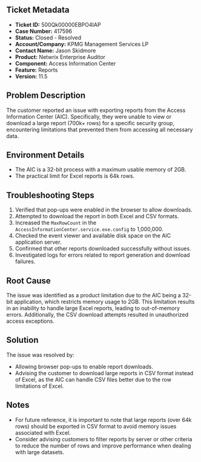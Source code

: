 ## Ticket Metadata
- **Ticket ID:** 500Qk00000EBPO4IAP
- **Case Number:** 417596
- **Status:** Closed - Resolved
- **Account/Company:** KPMG Management Services LP
- **Contact Name:** Jason Skidmore
- **Product:** Netwrix Enterprise Auditor
- **Component:** Access Information Center
- **Feature:** Reports
- **Version:** 11.5

## Problem Description
The customer reported an issue with exporting reports from the Access Information Center (AIC). Specifically, they were unable to view or download a large report (700k+ rows) for a specific security group, encountering limitations that prevented them from accessing all necessary data.

## Environment Details
- The AIC is a 32-bit process with a maximum usable memory of 2GB.
- The practical limit for Excel reports is 64k rows.

## Troubleshooting Steps
1. Verified that pop-ups were enabled in the browser to allow downloads.
2. Attempted to download the report in both Excel and CSV formats.
3. Increased the `MaxRowCount` in the `AccessInformationCenter.service.exe.config` to 1,000,000.
4. Checked the event viewer and available disk space on the AIC application server.
5. Confirmed that other reports downloaded successfully without issues.
6. Investigated logs for errors related to report generation and download failures.

## Root Cause
The issue was identified as a product limitation due to the AIC being a 32-bit application, which restricts memory usage to 2GB. This limitation results in an inability to handle large Excel reports, leading to out-of-memory errors. Additionally, the CSV download attempts resulted in unauthorized access exceptions.

## Solution
The issue was resolved by:
- Allowing browser pop-ups to enable report downloads.
- Advising the customer to download large reports in CSV format instead of Excel, as the AIC can handle CSV files better due to the row limitations of Excel.

## Notes
- For future reference, it is important to note that large reports (over 64k rows) should be exported in CSV format to avoid memory issues associated with Excel.
- Consider advising customers to filter reports by server or other criteria to reduce the number of rows and improve performance when dealing with large datasets.